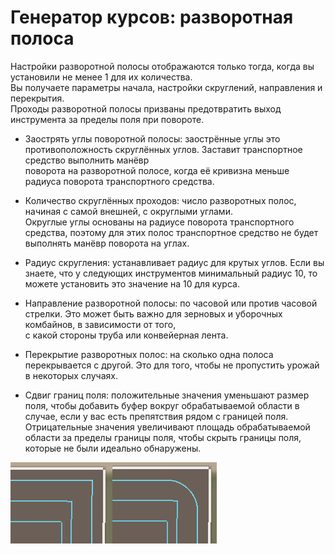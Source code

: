 # Генератор курсов: разворотная полоса

  
Настройки разворотной полосы отображаются только тогда, когда вы установили не менее 1 для их количества.  
Вы получаете параметры начала, настройки скруглений, направления и перекрытия.  
Проходы разворотной полосы призваны предотвратить выход инструмента за пределы поля при повороте.  


  

- Заострять углы поворотной полосы: заострённые углы это противоположность скруглённых углов. Заставит транспортное средство выполнить манёвр  
поворота на разворотной полосе, когда её кривизна меньше радиуса поворота транспортного средства.  

- Количество скруглённых проходов: число разворотных полос, начиная с самой внешней, с округлыми углами.   
Округлые углы основаны на радиусе поворота транспортного средства, поэтому для этих полос транспортное средство не будет выполнять манёвр поворота на углах.  

- Радиус скругления: устанавливает радиус для крутых углов. Если вы знаете, что у следующих инструментов минимальный радиус 10, то можете установить это значение на 10 для курса.  

- Направление разворотной полосы: по часовой или против часовой стрелки. Это может быть важно для зерновых и уборочных комбайнов, в зависимости от того,   
с какой стороны труба или конвейерная лента.  

- Перекрытие разворотных полос: на сколько одна полоса перекрывается с другой. Это для того, чтобы не пропустить урожай в некоторых случаях.  

- Сдвиг границ поля: положительные значения уменьшают размер поля, чтобы добавить буфер вокруг обрабатываемой области в случае, если у вас есть препятствия рядом с границей поля.  
Отрицательные значения увеличивают площадь обрабатываемой области за пределы границы поля, чтобы скрыть границы поля, которые не были идеально обнаружены.  


![Image](../assets/images/sharproundcorner_0_0_330_130.png)


